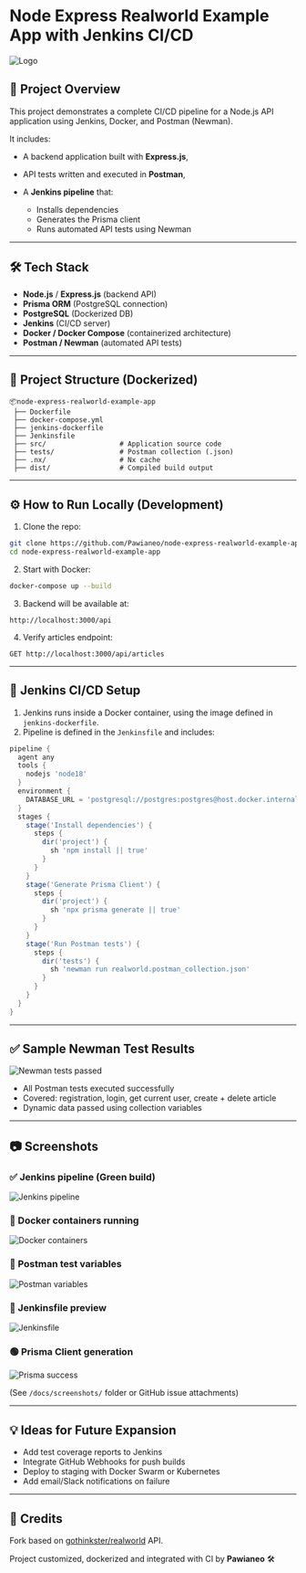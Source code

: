 # Node Express Realworld Example App with Jenkins CI/CD

![Logo](project-logo.png)

## 🧪 Project Overview

This project demonstrates a complete CI/CD pipeline for a Node.js API application using Jenkins, Docker, and Postman (Newman).

It includes:

* A backend application built with **Express.js**,
* API tests written and executed in **Postman**,
* A **Jenkins pipeline** that:

  * Installs dependencies
  * Generates the Prisma client
  * Runs automated API tests using Newman

---

## 🛠️ Tech Stack

* **Node.js** / **Express.js** (backend API)
* **Prisma ORM** (PostgreSQL connection)
* **PostgreSQL** (Dockerized DB)
* **Jenkins** (CI/CD server)
* **Docker / Docker Compose** (containerized architecture)
* **Postman / Newman** (automated API tests)

---

## 🐳 Project Structure (Dockerized)

```
📦node-express-realworld-example-app
 ├── Dockerfile
 ├── docker-compose.yml
 ├── jenkins-dockerfile
 ├── Jenkinsfile
 ├── src/                  # Application source code
 ├── tests/                # Postman collection (.json)
 ├── .nx/                  # Nx cache
 ├── dist/                 # Compiled build output
```

---

## ⚙️ How to Run Locally (Development)

1. Clone the repo:

```bash
git clone https://github.com/Pawianeo/node-express-realworld-example-app.git
cd node-express-realworld-example-app
```

2. Start with Docker:

```bash
docker-compose up --build
```

3. Backend will be available at:

```
http://localhost:3000/api
```

4. Verify articles endpoint:

```
GET http://localhost:3000/api/articles
```

---

## 🚀 Jenkins CI/CD Setup

1. Jenkins runs inside a Docker container, using the image defined in `jenkins-dockerfile`.
2. Pipeline is defined in the `Jenkinsfile` and includes:

```groovy
pipeline {
  agent any
  tools {
    nodejs 'node18'
  }
  environment {
    DATABASE_URL = 'postgresql://postgres:postgres@host.docker.internal:5432/postgres'
  }
  stages {
    stage('Install dependencies') {
      steps {
        dir('project') {
          sh 'npm install || true'
        }
      }
    }
    stage('Generate Prisma Client') {
      steps {
        dir('project') {
          sh 'npx prisma generate || true'
        }
      }
    }
    stage('Run Postman tests') {
      steps {
        dir('tests') {
          sh 'newman run realworld.postman_collection.json'
        }
      }
    }
  }
}
```

---

## ✅ Sample Newman Test Results

![Newman tests passed](docs/screenshots/newman-success.png)

* All Postman tests executed successfully
* Covered: registration, login, get current user, create + delete article
* Dynamic data passed using collection variables

---

## 📷 Screenshots

### ✅ Jenkins pipeline (Green build)
![Jenkins pipeline](docs/screenshots/jenkins-pipeline.png.png)

### 🐳 Docker containers running
![Docker containers](docs/screenshots/docker-containers.png.png)

### 🧪 Postman test variables
![Postman variables](docs/screenshots/postman-vars.png.png)

### 📂 Jenkinsfile preview
![Jenkinsfile](docs/screenshots/jenkinsfile.png)

### 🟢 Prisma Client generation
![Prisma success](docs/screenshots/prisma-success.png.png)

(See `/docs/screenshots/` folder or GitHub issue attachments)

---

## 💡 Ideas for Future Expansion

* Add test coverage reports to Jenkins
* Integrate GitHub Webhooks for push builds
* Deploy to staging with Docker Swarm or Kubernetes
* Add email/Slack notifications on failure

---

## 📎 Credits

Fork based on [gothinkster/realworld](https://github.com/gothinkster/realworld) API.

Project customized, dockerized and integrated with CI by **Pawianeo** 🛠️


